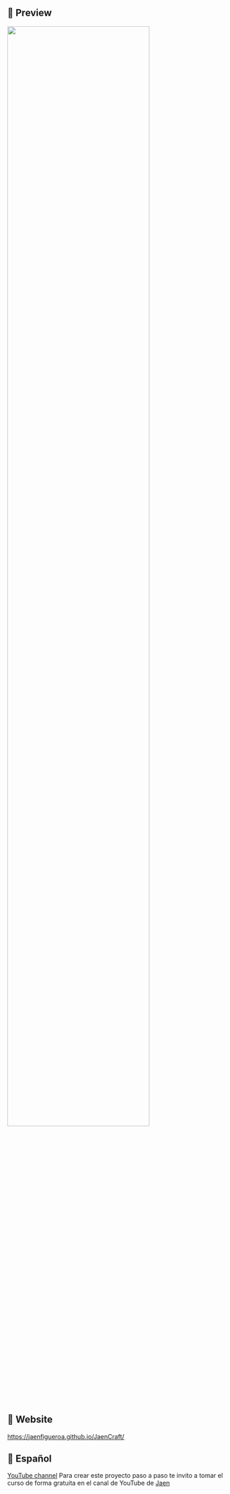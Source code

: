 ## 📌 Preview

<div >
  <img src="./assets/preview.gif" align="center" style="width: 80%" />
</div>

## 📌 Website

https://jaenfigueroa.github.io/JaenCraft/

## 📌 Español
[YouTube channel](http://url)
Para crear este proyecto paso a paso te invito a tomar el curso de forma gratuita en el canal de YouTube de [Jaen](https://www.youtube.com/@JaenDeveloper)
